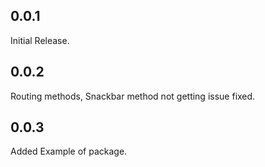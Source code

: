 ## 0.0.1

Initial Release.

## 0.0.2

Routing methods, Snackbar method not getting issue fixed.

## 0.0.3

Added Example of package.